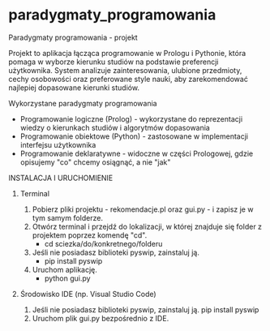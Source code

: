 # paradygmaty_programowania
Paradygmaty programowania - projekt

Projekt to aplikacja łącząca programowanie w Prologu i Pythonie, która pomaga w wyborze kierunku studiów na podstawie preferencji użytkownika. System analizuje zainteresowania, ulubione przedmioty, cechy osobowości oraz preferowane style nauki, aby zarekomendować najlepiej dopasowane kierunki studiów.

Wykorzystane paradygmaty programowania
- Programowanie logiczne (Prolog) - wykorzystane do reprezentacji wiedzy o kierunkach studiów i algorytmów dopasowania
- Programowanie obiektowe (Python) - zastosowane w implementacji interfejsu użytkownika
- Programowanie deklaratywne - widoczne w części Prologowej, gdzie opisujemy "co" chcemy osiągnąć, a nie "jak"

INSTALACJA I URUCHOMIENIE

1. Terminal
   1) Pobierz pliki projektu - rekomendacje.pl oraz gui.py - i zapisz je w tym samym folderze.
   2) Otwórz terminal i przejdź do lokalizacji, w której znajduje się folder z projektem poprzez komendę "cd".
      - cd sciezka/do/konkretnego/folderu
   3) Jeśli nie posiadasz biblioteki pyswip, zainstaluj ją.
      - pip install pyswip
   4) Uruchom aplikację.
      - python gui.py

2. Środowisko IDE (np. Visual Studio Code)
   1) Jeśli nie posiadasz biblioteki pyswip, zainstaluj ją.
      pip install pyswip
   2) Uruchom plik gui.py bezpośrednio z IDE.

